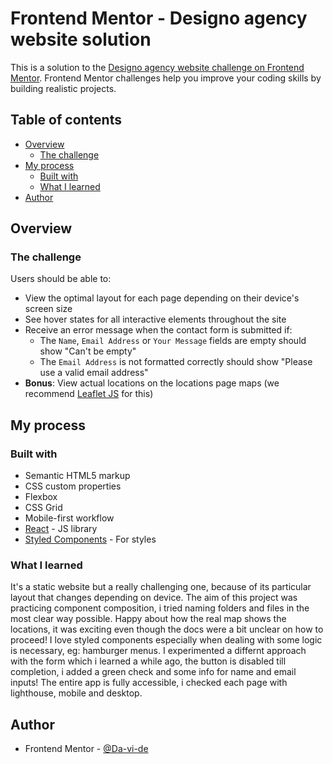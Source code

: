 # Frontend Mentor - Designo agency website solution

This is a solution to the [Designo agency website challenge on Frontend Mentor](https://www.frontendmentor.io/challenges/designo-multipage-website-G48K6rfUT). Frontend Mentor challenges help you improve your coding skills by building realistic projects.

## Table of contents

- [Overview](#overview)
  - [The challenge](#the-challenge)
- [My process](#my-process)
  - [Built with](#built-with)
  - [What I learned](#what-i-learned)
- [Author](#author)

## Overview

### The challenge

Users should be able to:

- View the optimal layout for each page depending on their device's screen size
- See hover states for all interactive elements throughout the site
- Receive an error message when the contact form is submitted if:
  - The `Name`, `Email Address` or `Your Message` fields are empty should show "Can't be empty"
  - The `Email Address` is not formatted correctly should show "Please use a valid email address"
- **Bonus**: View actual locations on the locations page maps (we recommend [Leaflet JS](https://leafletjs.com/) for this)

## My process

### Built with

- Semantic HTML5 markup
- CSS custom properties
- Flexbox
- CSS Grid
- Mobile-first workflow
- [React](https://reactjs.org/) - JS library
- [Styled Components](https://styled-components.com/) - For styles

### What I learned

It's a static website but a really challenging one, because of its particular layout that changes depending
on device. The aim of this project was practicing component composition, i tried naming folders and files in the most
clear way possible. Happy about how the real map shows the locations, it was exciting even though the docs were a bit
unclear on how to proceed! I love styled components especially when dealing with some logic is necessary, eg: hamburger menus.
I experimented a differnt approach with the form which i learned a while ago, the button is disabled till completion, i added a green check and some info for name and email inputs! The entire app is fully accessible, i checked each page with lighthouse, mobile and desktop.

## Author

- Frontend Mentor - [@Da-vi-de](https://www.frontendmentor.io/profile/Da-vi-de)